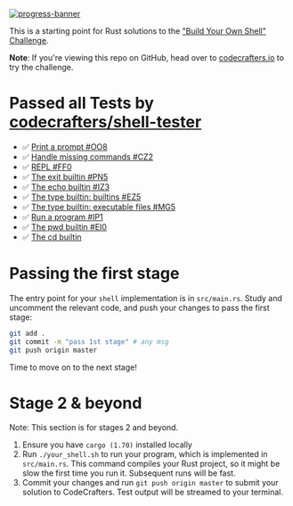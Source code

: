 [![progress-banner](https://backend.codecrafters.io/progress/shell/4240de03-3abd-4b80-a213-d7dc918d0654)](https://app.codecrafters.io/users/codecrafters-bot?r=2qF)

This is a starting point for Rust solutions to the
["Build Your Own Shell" Challenge](https://app.codecrafters.io/courses/shell/overview).

**Note**: If you're viewing this repo on GitHub, head over to
[codecrafters.io](https://codecrafters.io) to try the challenge.

# Passed all Tests by [codecrafters/shell-tester](https://github.com/codecrafters-io/shell-tester)

- ✅ [Print a prompt #OO8](https://app.codecrafters.io/courses/shell/stages/oo8)
- ✅ [Handle missing commands #CZ2](https://app.codecrafters.io/courses/shell/stages/cz2)
- ✅ [REPL #FF0](https://app.codecrafters.io/courses/shell/stages/ff0)
- ✅ [The exit builtin #PN5](https://app.codecrafters.io/courses/shell/stages/pn5)
- ✅ [The echo builtin #IZ3](https://app.codecrafters.io/courses/shell/stages/iz3)
- ✅ [The type builtin: builtins #EZ5](https://app.codecrafters.io/courses/shell/stages/ez5)
- ✅ [The type builtin: executable files #MG5](https://app.codecrafters.io/courses/shell/stages/mg5)
- ✅ [Run a program #IP1](https://app.codecrafters.io/courses/shell/stages/ip1)
- ✅ [The pwd builtin #EI0](https://app.codecrafters.io/courses/shell/stages/ei0)
- ✅ [The cd builtin](https://app.codecrafters.io/courses/shell/stages/gp4)

# 

# Passing the first stage

The entry point for your `shell` implementation is in `src/main.rs`. Study and
uncomment the relevant code, and push your changes to pass the first stage:

```sh
git add .
git commit -m "pass 1st stage" # any msg
git push origin master
```

Time to move on to the next stage!

# Stage 2 & beyond

Note: This section is for stages 2 and beyond.

1. Ensure you have `cargo (1.70)` installed locally
1. Run `./your_shell.sh` to run your program, which is implemented in
   `src/main.rs`. This command compiles your Rust project, so it might be slow
   the first time you run it. Subsequent runs will be fast.
1. Commit your changes and run `git push origin master` to submit your solution
   to CodeCrafters. Test output will be streamed to your terminal.
